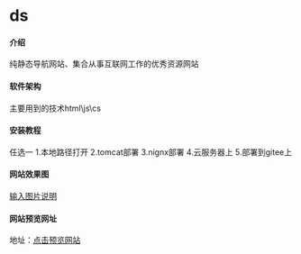 # ds

#### 介绍
纯静态导航网站、集合从事互联网工作的优秀资源网站

#### 软件架构
主要用到的技术html\js\cs


#### 安装教程
任选一
1.本地路径打开
2.tomcat部署
3.nignx部署
4.云服务器上
5.部署到gitee上

#### 网站效果图

[输入图片说明](https://images.gitee.com/uploads/images/2020/0717/154742_56287ac3_1981977.jpeg "1594972033(1).jpg")

#### 网站预览网址
地址：[点击预览网站](https://taisan.gitee.io/ds/)




